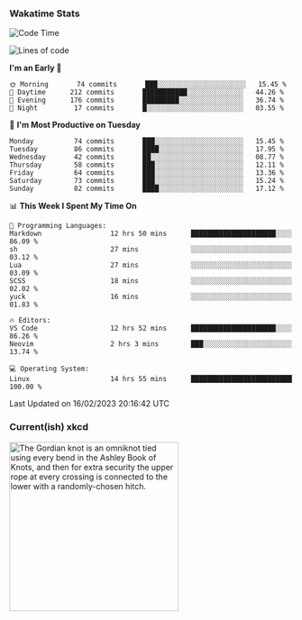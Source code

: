 ### Wakatime Stats
<!--START_SECTION:waka-->
![Code Time](http://img.shields.io/badge/Code%20Time-1%2C447%20hrs%2024%20mins-blue)

![Lines of code](https://img.shields.io/badge/From%20Hello%20World%20I%27ve%20Written-358%20Thousand%20lines%20of%20code-blue)

**I'm an Early 🐤** 

```text
🌞 Morning       74 commits       ███░░░░░░░░░░░░░░░░░░░░░░   15.45 % 
🌆 Daytime      212 commits       ███████████░░░░░░░░░░░░░░   44.26 % 
🌃 Evening      176 commits       █████████░░░░░░░░░░░░░░░░   36.74 % 
🌙 Night         17 commits       █░░░░░░░░░░░░░░░░░░░░░░░░   03.55 % 

```
📅 **I'm Most Productive on Tuesday** 

```text
Monday          74 commits       ███░░░░░░░░░░░░░░░░░░░░░░   15.45 % 
Tuesday         86 commits       ████░░░░░░░░░░░░░░░░░░░░░   17.95 % 
Wednesday       42 commits       ██░░░░░░░░░░░░░░░░░░░░░░░   08.77 % 
Thursday        58 commits       ███░░░░░░░░░░░░░░░░░░░░░░   12.11 % 
Friday          64 commits       ███░░░░░░░░░░░░░░░░░░░░░░   13.36 % 
Saturday        73 commits       ███░░░░░░░░░░░░░░░░░░░░░░   15.24 % 
Sunday          82 commits       ████░░░░░░░░░░░░░░░░░░░░░   17.12 % 

```


📊 **This Week I Spent My Time On** 

```text
💬 Programming Languages: 
Markdown                 12 hrs 50 mins      █████████████████████░░░░   86.09 % 
sh                       27 mins             ░░░░░░░░░░░░░░░░░░░░░░░░░   03.12 % 
Lua                      27 mins             ░░░░░░░░░░░░░░░░░░░░░░░░░   03.09 % 
SCSS                     18 mins             ░░░░░░░░░░░░░░░░░░░░░░░░░   02.02 % 
yuck                     16 mins             ░░░░░░░░░░░░░░░░░░░░░░░░░   01.83 % 

🔥 Editors: 
VS Code                  12 hrs 52 mins      █████████████████████░░░░   86.26 % 
Neovim                   2 hrs 3 mins        ███░░░░░░░░░░░░░░░░░░░░░░   13.74 % 

💻 Operating System: 
Linux                    14 hrs 55 mins      █████████████████████████   100.00 % 

```


 Last Updated on 16/02/2023 20:16:42 UTC
<!--END_SECTION:waka-->

### Current(ish) xkcd
<a id="xkcd-a" title="The Gordian knot is an omniknot tied using every bend in the Ashley Book of Knots, and then for extra security the upper rope at every crossing is connected to the lower with a randomly-chosen hitch." href="https://www.xkcd.com" target="_blank">
        <img align="center" id="xkcd-img" src="https://imgs.xkcd.com/comics/omniknot.png" alt="The Gordian knot is an omniknot tied using every bend in the Ashley Book of Knots, and then for extra security the upper rope at every crossing is connected to the lower with a randomly-chosen hitch." height=300 />
</a>
